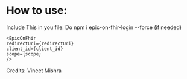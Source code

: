 # How to use:

Include This in you file:
Do npm i epic-on-fhir-login --force (if needed)
```
<EpicOnFhir
redirectUri={redirectUri}
client_id={client_id}
scope={scope}
/> 
```

Credits: Vineet Mishra



